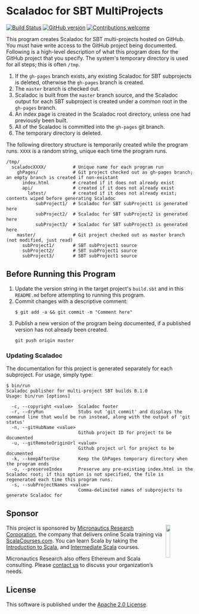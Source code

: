 # Scaladoc for SBT MultiProjects

[![Build Status](https://travis-ci.org/mslinn/scaladoc.svg?branch=master)](https://travis-ci.org/mslinn/scaladoc)
[![GitHub version](https://badge.fury.io/gh/mslinn%2Fscaladoc.svg)](https://badge.fury.io/gh/mslinn%2Fscaladoc)
[![Contributions welcome](https://img.shields.io/badge/contributions-welcome-brightgreen.svg?style=flat)](https://github.com/dwyl/esta/issues)

This program creates Scaladoc for SBT multi-projects hosted on GitHub.
You must have write access to the GitHub project being documented.
Following is a high-level description of what this program does for the GitHub project that you specify.
The system's temporary directory is used for all steps; this is often `/tmp`.
1. If the `gh-pages` branch exists, any existing Scaladoc for SBT subprojects is deleted, otherwise the `gh-pages` branch is created.
2. The `master` branch is checked out.
3. Scaladoc is built from the `master` branch source, 
   and the Scaladoc output for each SBT subproject is created under a common root in the `gh-pages` branch.
4. An index page is created in the Scaladoc root directory, unless one had previously been built.
5. All of the Scaladoc is committed into the `gh-pages` git branch.
6. The temporary directory is deleted.

The following directory structure is temporarily created while the program runs. 
`XXXX` is a random string, unique each time the program runs.
```
/tmp/
  scaladocXXXX/          # Unique name for each program run
    ghPages/             # Git project checked out as gh-pages branch; an empty branch is created if non-existant
      index.html         # created if it does not already exist
      api/               # created if it does not already exist
        latest/          # created if it does not already exist; contents wiped before generating Scaladoc
           subProject1/  # Scaladoc for SBT subProject1 is generated here
           subProject2/  # Scaladoc for SBT subProject2 is generated here
           subProject3/  # Scaladoc for SBT subProject3 is generated here
    master/              # Git project checked out as master branch (not modified, just read)
      subProject1/       # SBT subProject1 source
      subProject2/       # SBT subProject1 source
      subProject3/       # SBT subProject1 source
```

## Before Running this Program
1. Update the version string in the target project's `build.sbt` and in this `README.md` before attempting to running this program.
2. Commit changes with a descriptive comment:
   ```
   $ git add -a && git commit -m "Comment here"
   ```
3. Publish a new version of the program being documented, if a published version has not already been created.
   ```
   git push origin master
   ```

### Updating Scaladoc
The documentation for this project is generated separately for each subproject.
For usage, simply type:
```
$ bin/run
Scaladoc publisher for multi-project SBT builds 0.1.0
Usage: bin/run [options]

  -c, --copyright <value>  Scaladoc footer
  -r, --dryRun             Stubs out 'git commit' and displays the command line that would be run instead, along with the output of 'git status'
  -n, --gitHubName <value>
                           Github project ID for project to be documented
  -u, --gitRemoteOriginUrl <value>
                           Github project url for project to be documented
  -k, --keepAfterUse       Keep the GhPages temporary directory when the program ends
  -o, --preserveIndex      Preserve any pre-existing index.html in the Scaladoc root; if this option is not specified, the file is regenerated each time this program runs.
  -s, --subProjectNames <value>
                           Comma-delimited names of subprojects to generate Scaladoc for
```

## Sponsor
<img src='https://www.micronauticsresearch.com/images/robotCircle400shadow.png' align='right' width='15%'>

This project is sponsored by [Micronautics Research Corporation](http://www.micronauticsresearch.com/),
the company that delivers online Scala training via [ScalaCourses.com](http://www.ScalaCourses.com).
You can learn Scala by taking the [Introduction to Scala](http://www.ScalaCourses.com/showCourse/40),
and [Intermediate Scala](http://www.ScalaCourses.com/showCourse/45) courses.

Micronautics Research also offers Ethereum and Scala consulting.
Please [contact us](mailto:sales@micronauticsresearch.com) to discuss your organization&rsquo;s needs.

## License
This software is published under the [Apache 2.0 License](http://www.apache.org/licenses/LICENSE-2.0.html).
